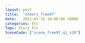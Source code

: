 ```yaml
---
layout: post
title:  "others_free97"
date:   2021-03-16 10:00:00 +0000
categories: Etc
Tags: Story Etc
SceneCode: ["scene_free97_q1_s20"]
---
```

